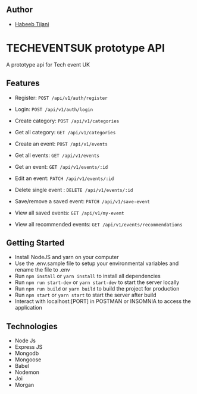 ## Author

- [Habeeb Tijani](https://github.com/xperience001)

# TECHEVENTSUK prototype API

A prototype api for Tech event UK

## Features

- Register: `POST /api/v1/auth/register`
- Login: `POST /api/v1/auth/login`
- Create category: `POST /api/v1/categories`
- Get all category: `GET /api/v1/categories`

- Create an event: `POST /api/v1/events`
- Get all events: `GET /api/v1/events`
- Get an event: `GET /api/v1/events/:id`
- Edit an event: `PATCH /api/v1/events/:id`
- Delete single event : `DELETE /api/v1/events/:id`
- Save/remove a saved event: `PATCH /api/v1/save-event`
- View all saved events: `GET /api/v1/my-event`
- View all recommended events: `GET /api/v1/events/recommendations`

## Getting Started

- Install NodeJS and yarn on your computer
- Use the .env.sample file to setup your environmental variables and rename the file to .env
- Run `npm install` or `yarn install` to install all dependencies
- Run `npm run start-dev` or `yarn start-dev` to start the server locally
- Run `npm run build` or `yarn build` to build the project for production
- Run `npm start` or `yarn start` to start the server after build
- Interact with localhost:[PORT] in POSTMAN or INSOMNIA to access the application

## Technologies

- Node Js
- Express JS
- Mongodb
- Mongoose
- Babel
- Nodemon
- Joi
- Morgan



